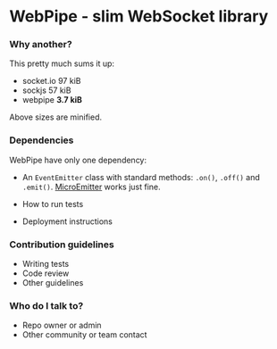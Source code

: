 # WebPipe - slim WebSocket library #

### Why another? ###

This pretty much sums it up:

* socket.io 97 kiB
* sockjs 57 kiB
* webpipe **3.7 kiB**

Above sizes are minified.

### Dependencies ###

WebPipe have only one dependency: 

* An `EventEmitter` class with standard methods: `.on()`, `.off()` and `.emit()`.
  [MicroEmitter](http://notes.jetienne.com/2011/03/22/microeventjs.html) works just fine.

* How to run tests
* Deployment instructions

### Contribution guidelines ###

* Writing tests
* Code review
* Other guidelines

### Who do I talk to? ###

* Repo owner or admin
* Other community or team contact